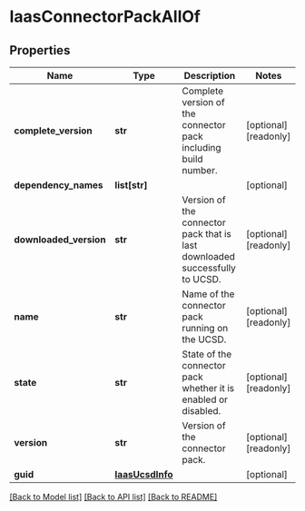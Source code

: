 # IaasConnectorPackAllOf

## Properties
Name | Type | Description | Notes
------------ | ------------- | ------------- | -------------
**complete_version** | **str** | Complete version of the connector pack including build number.   | [optional] [readonly] 
**dependency_names** | **list[str]** |  | [optional] 
**downloaded_version** | **str** | Version of the connector pack that is last downloaded successfully to UCSD.   | [optional] [readonly] 
**name** | **str** | Name of the connector pack running on the UCSD.   | [optional] [readonly] 
**state** | **str** | State of the connector pack whether it is enabled or disabled.   | [optional] [readonly] 
**version** | **str** | Version of the connector pack.    | [optional] [readonly] 
**guid** | [**IaasUcsdInfo**](.md) |  | [optional] 

[[Back to Model list]](../README.md#documentation-for-models) [[Back to API list]](../README.md#documentation-for-api-endpoints) [[Back to README]](../README.md)


